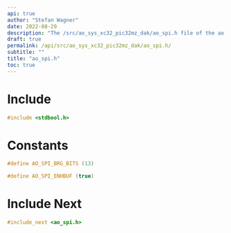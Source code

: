 ```yaml
---
api: true
author: "Stefan Wagner"
date: 2022-08-29
description: "The /src/ao_sys_xc32_pic32mz_dak/ao_spi.h file of the ao real-time operating system."
draft: true
permalink: /api/src/ao_sys_xc32_pic32mz_dak/ao_spi.h/
subtitle: ""
title: "ao_spi.h"
toc: true
---
```


# Include

```c
#include <stdbool.h>
```

# Constants

```c
#define AO_SPI_BRG_BITS (13)
```

```c
#define AO_SPI_ENHBUF (true)
```

# Include Next

```c
#include_next <ao_spi.h>
```

